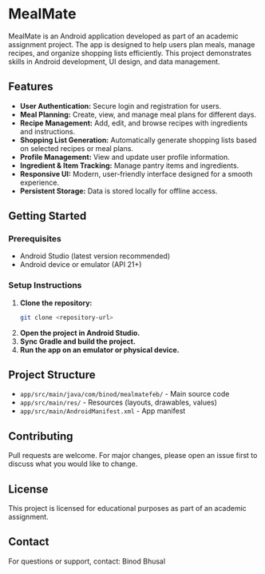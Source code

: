 # MealMate

MealMate is an Android application developed as part of an academic assignment project. The app is designed to help users plan meals, manage recipes, and organize shopping lists efficiently. This project demonstrates skills in Android development, UI design, and data management.

## Features
- **User Authentication:** Secure login and registration for users.
- **Meal Planning:** Create, view, and manage meal plans for different days.
- **Recipe Management:** Add, edit, and browse recipes with ingredients and instructions.
- **Shopping List Generation:** Automatically generate shopping lists based on selected recipes or meal plans.
- **Profile Management:** View and update user profile information.
- **Ingredient & Item Tracking:** Manage pantry items and ingredients.
- **Responsive UI:** Modern, user-friendly interface designed for a smooth experience.
- **Persistent Storage:** Data is stored locally for offline access.

## Getting Started

### Prerequisites
- Android Studio (latest version recommended)
- Android device or emulator (API 21+)

### Setup Instructions
1. **Clone the repository:**
   ```bash
   git clone <repository-url>
   ```
2. **Open the project in Android Studio.**
3. **Sync Gradle and build the project.**
4. **Run the app on an emulator or physical device.**

## Project Structure
- `app/src/main/java/com/binod/mealmatefeb/` - Main source code
- `app/src/main/res/` - Resources (layouts, drawables, values)
- `app/src/main/AndroidManifest.xml` - App manifest

## Contributing
Pull requests are welcome. For major changes, please open an issue first to discuss what you would like to change.

## License
This project is licensed for educational purposes as part of an academic assignment.

## Contact
For questions or support, contact: Binod Bhusal 